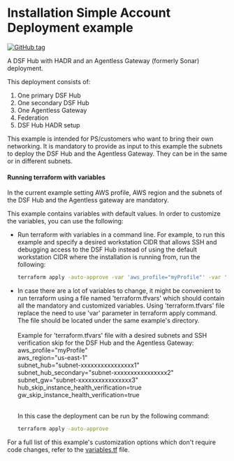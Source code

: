 # Installation Simple Account Deployment example
[![GitHub tag](https://img.shields.io/github/v/tag/imperva/dsfkit.svg)](https://github.com/imperva/dsfkit/tags)

A DSF Hub with HADR and an Agentless Gateway (formerly Sonar) deployment.

This deployment consists of:

1. One primary DSF Hub
2. One secondary DSF Hub
3. One Agentless Gateway
4. Federation
5. DSF Hub HADR setup

This example is intended for PS/customers who want to bring their own networking.
It is mandatory to provide as input to this example the subnets to deploy the DSF Hub and the Agentless Gateway.
They can be in the same or in different subnets.<br/>

#### Running terraform with variables
In the current example setting AWS profile, AWS region and the subnets of the DSF Hub and the Agentless gateway are mandatory.<br/>

This example contains variables with default values. In order to customize the variables, you can use the following:
* Run terraform with variables in a command line. For example, to run this example and specify a desired workstation CIDR that allows SSH and debugging access to the DSF Hub instead of using the default workstation CIDR where the installation is running from, run the following:
  ```bash
  terraform apply -auto-approve -var 'aws_profile="myProfile"' -var 'aws_region="us-east-1"' -var 'subnet_hub="subnet-xxxxxxxxxxxxxxxx1"' -var 'subnet_hub_secondary="subnet-xxxxxxxxxxxxxxxx2"' -var 'subnet_gw="subnet-xxxxxxxxxxxxxxxx3"' -var 'workstation_cidr=["10.0.0.0/24"]'
   ```
* In case there are a lot of variables to change, it might be convenient to run terraform using a file named 'terraform.tfvars' which should contain all the mandatory and customized variables. Using 'terraform.tfvars' file replace the need to use 'var' parameter in terraform apply command. The file should be located under the same example's directory.<br/><br/> 
Example for 'terraform.tfvars' file with a desired subnets and SSH verification skip for the DSF Hub and the Agentless Gateway:<br/> 
aws_profile="myProfile"<br/>
aws_region="us-east-1"<br/>
subnet_hub="subnet-xxxxxxxxxxxxxxxx1"<br/>
subnet_hub_secondary="subnet-xxxxxxxxxxxxxxxx2"<br/>
subnet_gw="subnet-xxxxxxxxxxxxxxxx3"<br/>
hub_skip_instance_health_verification=true<br/>
gw_skip_instance_health_verification=true<br/><br/>

  In this case the deployment can be run by the following command:
  ```bash
  terraform apply -auto-approve
   ```
For a full list of this example's customization options which don't require code changes, refer to the [variables.tf](https://github.com/imperva/dsfkit/tree/1.3.6/examples/installation/simple_account_deployment/variables.tf) file.